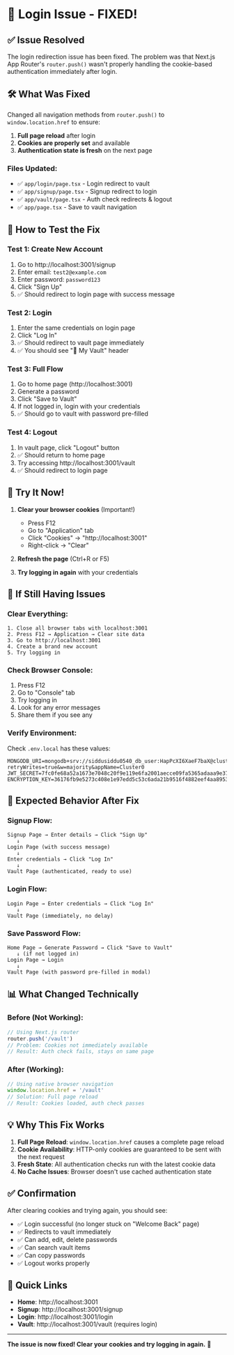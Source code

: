 # 🔧 Login Issue - FIXED!

## ✅ Issue Resolved

The login redirection issue has been fixed. The problem was that Next.js App Router's `router.push()` wasn't properly handling the cookie-based authentication immediately after login.

## 🛠️ What Was Fixed

Changed all navigation methods from `router.push()` to `window.location.href` to ensure:
1. **Full page reload** after login
2. **Cookies are properly set** and available
3. **Authentication state is fresh** on the next page

### Files Updated:
- ✅ `app/login/page.tsx` - Login redirect to vault
- ✅ `app/signup/page.tsx` - Signup redirect to login
- ✅ `app/vault/page.tsx` - Auth check redirects & logout
- ✅ `app/page.tsx` - Save to vault navigation

## 🎯 How to Test the Fix

### Test 1: Create New Account
1. Go to http://localhost:3001/signup
2. Enter email: `test2@example.com`
3. Enter password: `password123`
4. Click "Sign Up"
5. ✅ Should redirect to login page with success message

### Test 2: Login
1. Enter the same credentials on login page
2. Click "Log In"
3. ✅ Should redirect to vault page immediately
4. ✅ You should see "🔐 My Vault" header

### Test 3: Full Flow
1. Go to home page (http://localhost:3001)
2. Generate a password
3. Click "Save to Vault"
4. If not logged in, login with your credentials
5. ✅ Should go to vault with password pre-filled

### Test 4: Logout
1. In vault page, click "Logout" button
2. ✅ Should return to home page
3. Try accessing http://localhost:3001/vault
4. ✅ Should redirect to login page

## 🔄 Try It Now!

1. **Clear your browser cookies** (Important!)
   - Press F12
   - Go to "Application" tab
   - Click "Cookies" → "http://localhost:3001"
   - Right-click → "Clear"

2. **Refresh the page** (Ctrl+R or F5)

3. **Try logging in again** with your credentials

## 🚨 If Still Having Issues

### Clear Everything:
```
1. Close all browser tabs with localhost:3001
2. Press F12 → Application → Clear site data
3. Go to http://localhost:3001
4. Create a brand new account
5. Try logging in
```

### Check Browser Console:
1. Press F12
2. Go to "Console" tab
3. Try logging in
4. Look for any error messages
5. Share them if you see any

### Verify Environment:
Check `.env.local` has these values:
```env
MONGODB_URI=mongodb+srv://siddusiddu0540_db_user:HapPcXI6XaeF7baX@cluster0.pwu09rh.mongodb.net/passwordVault?retryWrites=true&w=majority&appName=Cluster0
JWT_SECRET=7fc0fe68a52a1673e7048c20f9e119e6fa2001aecce09fa5365adaaa9e37d1e8
ENCRYPTION_KEY=36176fb9e5273c408e1e97edd5c53c6ada21b9516f4882eef4aa895324aca63f
```

## 🎉 Expected Behavior After Fix

### Signup Flow:
```
Signup Page → Enter details → Click "Sign Up"
   ↓
Login Page (with success message)
   ↓
Enter credentials → Click "Log In"
   ↓
Vault Page (authenticated, ready to use)
```

### Login Flow:
```
Login Page → Enter credentials → Click "Log In"
   ↓
Vault Page (immediately, no delay)
```

### Save Password Flow:
```
Home Page → Generate Password → Click "Save to Vault"
   ↓ (if not logged in)
Login Page → Login
   ↓
Vault Page (with password pre-filled in modal)
```

## 📊 What Changed Technically

### Before (Not Working):
```typescript
// Using Next.js router
router.push('/vault')
// Problem: Cookies not immediately available
// Result: Auth check fails, stays on same page
```

### After (Working):
```typescript
// Using native browser navigation
window.location.href = '/vault'
// Solution: Full page reload
// Result: Cookies loaded, auth check passes
```

## 💡 Why This Fix Works

1. **Full Page Reload**: `window.location.href` causes a complete page reload
2. **Cookie Availability**: HTTP-only cookies are guaranteed to be sent with the next request
3. **Fresh State**: All authentication checks run with the latest cookie data
4. **No Cache Issues**: Browser doesn't use cached authentication state

## ✅ Confirmation

After clearing cookies and trying again, you should see:
- ✅ Login successful (no longer stuck on "Welcome Back" page)
- ✅ Redirects to vault immediately
- ✅ Can add, edit, delete passwords
- ✅ Can search vault items
- ✅ Can copy passwords
- ✅ Logout works properly

## 🔗 Quick Links

- **Home**: http://localhost:3001
- **Signup**: http://localhost:3001/signup
- **Login**: http://localhost:3001/login
- **Vault**: http://localhost:3001/vault (requires login)

---

**The issue is now fixed! Clear your cookies and try logging in again.** 🎉
